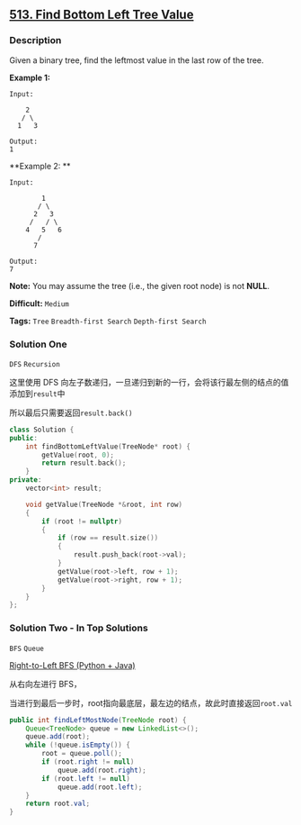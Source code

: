 ## [513. Find Bottom Left Tree Value](https://leetcode.com/problems/find-bottom-left-tree-value/#/description)

### Description

Given a binary tree, find the leftmost value in the last row of the tree.

**Example 1:**

```
Input:

    2
   / \
  1   3

Output:
1

```

**Example 2: **

```
Input:

        1
       / \
      2   3
     /   / \
    4   5   6
       /
      7

Output:
7

```

**Note:** You may assume the tree (i.e., the given root node) is not **NULL**.



**Difficult:** `Medium`

**Tags:** `Tree` `Breadth-first Search` `Depth-first Search`



### Solution One

`DFS` `Recursion`

这里使用 DFS 向左子数递归，一旦递归到新的一行，会将该行最左侧的结点的值添加到`result`中

所以最后只需要返回`result.back()`

```c++
class Solution {
public:
    int findBottomLeftValue(TreeNode* root) {
        getValue(root, 0);
        return result.back();
    }
private:
    vector<int> result;

    void getValue(TreeNode *&root, int row)
    {
        if (root != nullptr)
        {
            if (row == result.size())
            {
                result.push_back(root->val);
            }
            getValue(root->left, row + 1);
            getValue(root->right, row + 1);
        }
    }
};
```



### Solution Two - In Top Solutions

`BFS` `Queue`

[Right-to-Left BFS (Python + Java)](https://discuss.leetcode.com/topic/78981/right-to-left-bfs-python-java)

从右向左进行 BFS，

当进行到最后一步时，root指向最底层，最左边的结点，故此时直接返回`root.val`

```java
public int findLeftMostNode(TreeNode root) {
    Queue<TreeNode> queue = new LinkedList<>();
    queue.add(root);
    while (!queue.isEmpty()) {
        root = queue.poll();
        if (root.right != null)
            queue.add(root.right);
        if (root.left != null)
            queue.add(root.left);
    }
    return root.val;
}
```
